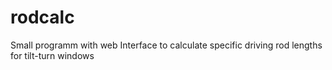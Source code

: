 # rodcalc
Small programm with web Interface to calculate specific driving rod lengths for tilt-turn windows

